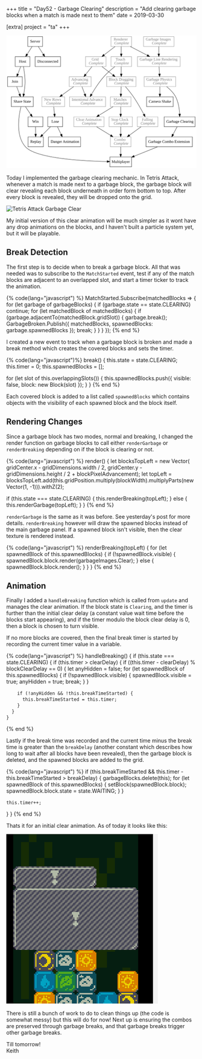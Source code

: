 +++
title = "Day52 - Garbage Clearing"
description = "Add clearing garbage blocks when a match is made next to them"
date = 2019-03-30

[extra]
project = "ta"
+++

![Todo](./todo.svg)

Today I implemented the garbage clearing mechanic. In Tetris Attack, whenever a match is made next to a garbage block, the garbage block will clear revealing each block underneath in order form bottom to top. After every block is revealed, they will be dropped onto the grid.

![Tetris Attack Garbage Clear](TetrisAttackGarbageClear.gif)

My initial version of this clear animation will be much simpler as it wont have
any drop animations on the blocks, and I haven't built a particle system yet,
but it will be playable.

## Break Detection

The first step is to decide when to break a garbage block. All that was needed
was to subscribe to the `MatchStarted` event, test if any of the match blocks
are adjacent to an overlapped slot, and start a timer ticker to track the
animation.

{% code(lang="javascript") %}
MatchStarted.Subscribe(matchedBlocks => {
  for (let garbage of garbageBlocks) {
    if (garbage.state == state.CLEARING) continue;
    for (let matchedBlock of matchedBlocks) {
      if (garbage.adjacentTo(matchedBlock.gridSlot)) {
        garbage.break();
        GarbageBroken.Publish({
          matchedBlocks,
          spawnedBlocks: garbage.spawnedBlocks
        });
        break;
      }
    }
  }
});
{% end %}

I created a new event to track when a garbage block is broken and made a break
method which creates the covered blocks and sets the timer.

{% code(lang="javascript")%}
break() {
  this.state = state.CLEARING;
  this.timer = 0;
  this.spawnedBlocks = [];

  for (let slot of this.overlappingSlots()) {
    this.spawnedBlocks.push({
      visible: false,
      block: new Block(slot)
    });
  }
}
{% end %}

Each covered block is added to a list called `spawnedBlocks` which contains
objects with the visibility of each spawned block and the block itself.

## Rendering Changes

Since a garbage block has two modes, normal and breaking, I changed the render
function on garbage blocks to call either `renderGarbage` or `renderBreaking`
depending on if the block is clearing or not.

{% code(lang="javascript") %}
render() {
  let blocksTopLeft = new Vector(
    gridCenter.x - gridDimensions.width / 2,
    gridCenter.y - gridDimensions.height / 2 + blockPixelAdvancement);
  let topLeft = blocksTopLeft.add(this.gridPosition.multiply(blockWidth).multiplyParts(new Vector(1, -1))).withZ(2);

  if (this.state === state.CLEARING) {
    this.renderBreaking(topLeft);
  } else {
    this.renderGarbage(topLeft);
  }
}
{% end %}

`renderGarbage` is the same as it was before. See yesterday's post for more
details. `renderBreaking` however will draw the spawned blocks instead of the
main garbage panel. If a spawned block isn't visible, then the clear texture is
rendered instead.

{% code(lang="javascript") %}
renderBreaking(topLeft) {
  for (let spawnedBlock of this.spawnedBlocks) {
    if (!spawnedBlock.visible) {
      spawnedBlock.block.render(garbageImages.Clear);
    } else {
      spawnedBlock.block.render();
    }
  }
}
{% end %}

## Animation

Finally I added a `handleBreaking` function which is called from `update` and
manages the clear animation. If the block state is `Clearing`, and the timer is
further than the initial clear delay (a constant value wait time before the
blocks start appearing), and if the timer modulo the block clear delay is 0,
then a block is chosen to turn visible.

If no more blocks are covered, then the final break timer is started by
recording the current timer value in a variable.

{% code(lang="javascript") %}
handleBreaking() {
  if (this.state === state.CLEARING) {
    if (this.timer > clearDelay) {
      if ((this.timer - clearDelay) % blockClearDelay == 0) {
        let anyHidden = false;
        for (let spawnedBlock of this.spawnedBlocks) {
          if (!spawnedBlock.visible) {
            spawnedBlock.visible = true;
            anyHidden = true;
            break;
          }
        }

        if (!anyHidden && !this.breakTimeStarted) {
          this.breakTimeStarted = this.timer;
        }
      }
    }
{% end %}

Lastly if the break time was recorded and the current time minus the break time
is greater than the `breakDelay` (another constant which describes how long to
wait after all blocks have been revealed), then the garbage block is deleted,
and the spawned blocks are added to the grid.

{% code(lang="javascript") %}
    if (this.breakTimeStarted &&
        this.timer - this.breakTimeStarted > breakDelay) {
      garbageBlocks.delete(this);
      for (let spawnedBlock of this.spawnedBlocks) {
        setBlock(spawnedBlock.block);
        spawnedBlock.block.state = state.WAITING;
      }
    }

    this.timer++;
  }
}
{% end %}

Thats it for an initial clear animation. As of today it looks like this:

![My Garbage Clear](MyGarbageClear.gif)

There is still a bunch of work to do to clean things up (the code is somewhat
messy) but this will do for now! Next up is ensuring the combos are preserved
through garbage breaks, and that garbage breaks trigger other garbage breaks.

Till tomorrow!  
Keith
